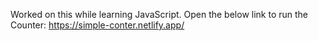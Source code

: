 Worked on this while learning JavaScript.
Open the below link to run the Counter:
https://simple-conter.netlify.app/
